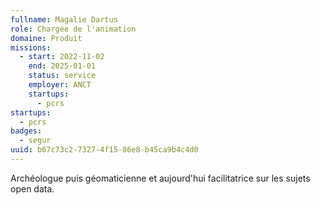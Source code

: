 ```yaml
---
fullname: Magalie Dartus
role: Chargée de l'animation
domaine: Produit
missions:
  - start: 2022-11-02
    end: 2025-01-01
    status: service
    employer: ANCT
    startups:
      - pcrs
startups:
  - pcrs
badges:
  - segur
uuid: b67c73c2-7327-4f15-86e8-b45ca9b4c4d0
---
```

Archéologue puis géomaticienne et aujourd'hui facilitatrice sur les sujets open data.
